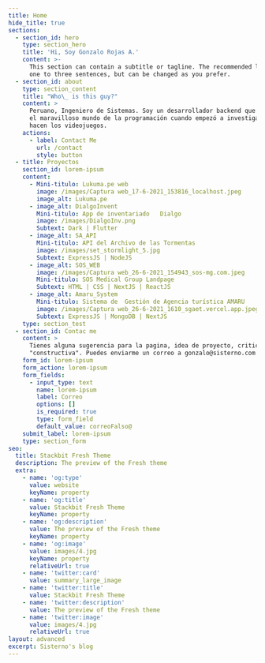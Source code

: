 ```yaml
---
title: Home
hide_title: true
sections:
  - section_id: hero
    type: section_hero
    title: 'Hi, Soy Gonzalo Rojas A.'
    content: >-
      This section can contain a subtitle or tagline. The recommended length is
      one to three sentences, but can be changed as you prefer.
  - section_id: about
    type: section_content
    title: "Who\_ is this guy?"
    content: >
      Peruano, Ingeniero de Sistemas. Soy un desarrollador backend que conoció
      el maravilloso mundo de la programación cuando empezó a investigar con se
      hacen los videojuegos.
    actions:
      - label: Contact Me
        url: /contact
        style: button
  - title: Proyectos
    section_id: lorem-ipsum
    content:
      - Mini-titulo: Lukuma.pe web
        image: /images/Captura web_17-6-2021_153816_localhost.jpeg
        image_alt: Lukuma.pe
      - image_alt: DialgoInvent
        Mini-titulo: App de inventariado   Dialgo
        image: /images/DialgoInv.png
        Subtext: Dark | Flutter
      - image_alt: SA_API
        Mini-titulo: API del Archivo de las Tormentas
        image: /images/set_stormlight_5.jpg
        Subtext: ExpressJS | NodeJS
      - image_alt: SOS_WEB
        image: /images/Captura web_26-6-2021_154943_sos-mg.com.jpeg
        Mini-titulo: SOS Medical Group Landpage
        Subtext: HTML | CSS | NextJS | ReactJS
      - image_alt: Amaru_System
        Mini-titulo: Sistema de  Gestión de Agencia turística AMARU
        image: /images/Captura web_26-6-2021_1610_sgaet.vercel.app.jpeg
        Subtext: ExpressJS | MongoDB | NextJS
    type: section_test
  - section_id: Contac me
    content: >
      Tienes alguna sugerencia para la pagina, idea de proyecto, critica
      "constructiva". Puedes enviarme un correo a gonzalo@sisterno.com
    form_id: lorem-ipsum
    form_action: lorem-ipsum
    form_fields:
      - input_type: text
        name: lorem-ipsum
        label: Correo
        options: []
        is_required: true
        type: form_field
        default_value: correoFalso@
    submit_label: lorem-ipsum
    type: section_form
seo:
  title: Stackbit Fresh Theme
  description: The preview of the Fresh theme
  extra:
    - name: 'og:type'
      value: website
      keyName: property
    - name: 'og:title'
      value: Stackbit Fresh Theme
      keyName: property
    - name: 'og:description'
      value: The preview of the Fresh theme
      keyName: property
    - name: 'og:image'
      value: images/4.jpg
      keyName: property
      relativeUrl: true
    - name: 'twitter:card'
      value: summary_large_image
    - name: 'twitter:title'
      value: Stackbit Fresh Theme
    - name: 'twitter:description'
      value: The preview of the Fresh theme
    - name: 'twitter:image'
      value: images/4.jpg
      relativeUrl: true
layout: advanced
excerpt: Sisterno's blog
---
```

